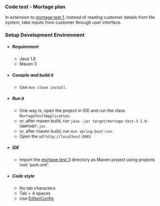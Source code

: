 ### Code test - Mortage plan

In extension to [mortage test 1](https://github.com/prashantapal/code-test-demo/tree/master/mortage-test-1), instead of reading customer details from file system, take inputs from customer through user interface.

### Setup Development Environment

- ##### Requirement
  - Java 1.8
  - Maven 3

- ##### Compile and build it
  - Use `mvn clean install`.

- ##### Run it
   - One way is, open the project in IDE and run the class `MortageTest3Application`.
   - or, after maven build, run `java -jar target/mortage-test-3-1.0-SNAPSHOT.jar`.
   - or, after maven build, run `mvn spring-boot:run`.
   - Open the url `http://localhost:8081`

- ##### IDE
  - Import the [mortage test 3](https://github.com/prashantapal/code-test-demo/tree/master/mortage-test-3) directory as Maven project using projects root 'pom.xml'.

- ##### Code style
  - No tab characters
  - Tab = 4 spaces
  - Use [EditorConfig](http://editorconfig.org/)
